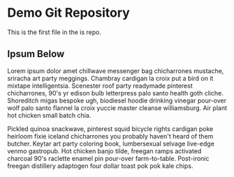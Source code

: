 # Demo Git Repository

This is the first file in the is repo.

## Ipsum Below

Lorem ipsum dolor amet chillwave messenger bag chicharrones mustache, sriracha art party meggings. Chambray cardigan la croix put a bird on it mixtape intelligentsia. Scenester roof party readymade pinterest chicharrones, 90's yr edison bulb letterpress palo santo health goth cliche. Shoreditch migas bespoke ugh, biodiesel hoodie drinking vinegar pour-over wolf palo santo flannel la croix yuccie master cleanse williamsburg. Air plant hot chicken small batch chia.

Pickled quinoa snackwave, pinterest squid bicycle rights cardigan poke heirloom fixie iceland chicharrones you probably haven't heard of them butcher. Keytar art party coloring book, lumbersexual selvage live-edge venmo gastropub. Hot chicken banjo tilde, freegan ramps activated charcoal 90's raclette enamel pin pour-over farm-to-table. Post-ironic freegan distillery adaptogen four dollar toast pok pok kale chips.
